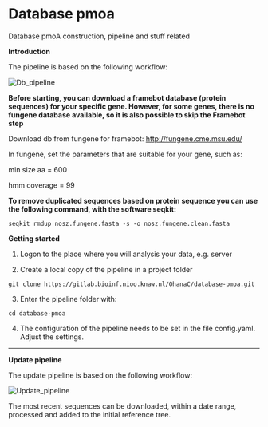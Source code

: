 # Database pmoa

Database pmoA construction, pipeline and stuff related

**Introduction**

The pipeline is based on the following workflow: 

![Db_pipeline](/uploads/d22d9c524e55c0ce2deb9e8a81b89a6f/Db_pipeline.png)


**Before starting, you can download a framebot database (protein sequences) for your specific gene. However, for some genes, there is no fungene database available, so it is also possible to skip the Framebot step**

Download db from fungene for framebot: http://fungene.cme.msu.edu/

In fungene, set the parameters that are suitable for your gene, such as:

min size aa = 600

hmm coverage = 99

**To remove duplicated sequences based on protein sequence you can use the following command, with the software seqkit:**

``` 
seqkit rmdup nosz.fungene.fasta -s -o nosz.fungene.clean.fasta

```

**Getting started**

1. Logon to the place where you will analysis your data, e.g. server

2. Create a local copy of the pipeline in a project folder

`git clone https://gitlab.bioinf.nioo.knaw.nl/OhanaC/database-pmoa.git`

3. Enter the pipeline folder with: 

 `cd database-pmoa`

4. The configuration of the pipeline needs to be set in the file config.yaml. Adjust the settings.




 








_____________________________________________________________________________________________________________________________

**Update pipeline**

The update pipeline is based on the following workflow: 

![Update_pipeline](/uploads/d86716da1c1bc60667f570fd81d154f9/Update_pipeline.png)

The most recent sequences can be downloaded, within a date range, processed and added to the initial reference tree.


